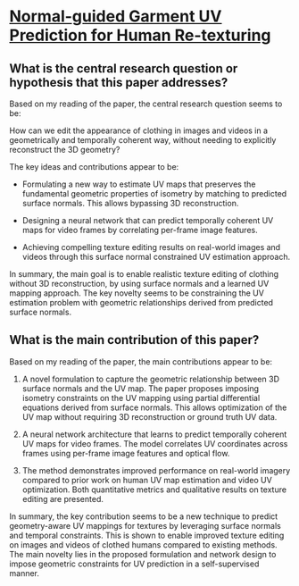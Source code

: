 # [Normal-guided Garment UV Prediction for Human Re-texturing](https://arxiv.org/abs/2303.06504)

## What is the central research question or hypothesis that this paper addresses?

 Based on my reading of the paper, the central research question seems to be: 

How can we edit the appearance of clothing in images and videos in a geometrically and temporally coherent way, without needing to explicitly reconstruct the 3D geometry?

The key ideas and contributions appear to be:

- Formulating a new way to estimate UV maps that preserves the fundamental geometric properties of isometry by matching to predicted surface normals. This allows bypassing 3D reconstruction.

- Designing a neural network that can predict temporally coherent UV maps for video frames by correlating per-frame image features.

- Achieving compelling texture editing results on real-world images and videos through this surface normal constrained UV estimation approach.

In summary, the main goal is to enable realistic texture editing of clothing without 3D reconstruction, by using surface normals and a learned UV mapping approach. The key novelty seems to be constraining the UV estimation problem with geometric relationships derived from predicted surface normals.


## What is the main contribution of this paper?

 Based on my reading of the paper, the main contributions appear to be:

1. A novel formulation to capture the geometric relationship between 3D surface normals and the UV map. The paper proposes imposing isometry constraints on the UV mapping using partial differential equations derived from surface normals. This allows optimization of the UV map without requiring 3D reconstruction or ground truth UV data.

2. A neural network architecture that learns to predict temporally coherent UV maps for video frames. The model correlates UV coordinates across frames using per-frame image features and optical flow. 

3. The method demonstrates improved performance on real-world imagery compared to prior work on human UV map estimation and video UV optimization. Both quantitative metrics and qualitative results on texture editing are presented.

In summary, the key contribution seems to be a new technique to predict geometry-aware UV mappings for textures by leveraging surface normals and temporal constraints. This is shown to enable improved texture editing on images and videos of clothed humans compared to existing methods. The main novelty lies in the proposed formulation and network design to impose geometric constraints for UV prediction in a self-supervised manner.
